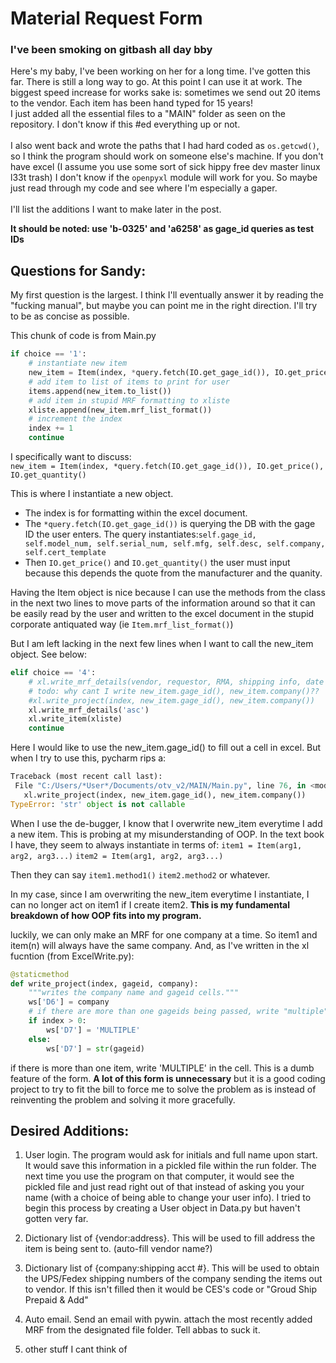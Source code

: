# Material Request Form
### I've been smoking on gitbash all day bby

Here's my baby, I've been working on her for a long time. I've gotten this far. There is still a long way to go. At this point I can use it at work. The biggest speed increase for works sake is: sometimes we send out 20 items to the vendor. Each item has been hand typed for 15 years!<br/>
 I just added all the essential files to a "MAIN" folder as seen on the repository. I don't know if this #$%$ed everything up or not.<br/><br/> I also went back and wrote the paths that I had hard coded as `os.getcwd()`, so I think the program should work on someone else's machine. If you don't have excel (I assume you use some sort of sick hippy free dev master linux l33t trash) I don't know if the `openpyxl` module will work for you. So maybe just read through my code and see where I'm especially a gaper.<br/><br/> I'll list the additions I want to make later in the post.

__It should be noted: use 'b-0325' and 'a6258' as gage_id queries as test IDs__
## Questions for Sandy:
My first question is the largest. I think I'll eventually answer it by reading the "fucking manual", but maybe you can point me in the right direction. I'll try to be as concise as possible.

This chunk of code is from Main.py
```python
if choice == '1':
    # instantiate new item
    new_item = Item(index, *query.fetch(IO.get_gage_id()), IO.get_price(), IO.get_quantity())
    # add item to list of items to print for user
    items.append(new_item.to_list())
    # add item in stupid MRF formatting to xliste
    xliste.append(new_item.mrf_list_format())
    # increment the index
    index += 1
    continue
```
I specifically want to discuss: <br/>
`new_item = Item(index, *query.fetch(IO.get_gage_id()), IO.get_price(), IO.get_quantity()`

This is where I instantiate a new object.
* The index is for formatting within the excel document.
* The `*query.fetch(IO.get_gage_id())` is querying the DB with the gage ID the user enters.
The query instantiates:`self.gage_id, self.model_num, self.serial_num, self.mfg, self.desc, self.company, self.cert_template`
* Then `IO.get_price()` and `IO.get_quantity()` the user must input because this depends the quote from the manufacturer and the quanity.


Having the Item object is nice because I can use the methods from the class in the next two lines to move parts of the information around so that it can be easily read by the user and written to the excel document in the stupid corporate antiquated way (ie `Item.mrf_list_format()`)

But I am left lacking in the next few lines when I want to call the new_item object. See below:

```python
elif choice == '4':
    # xl.write_mrf_details(vendor, requestor, RMA, shipping info, date requested, date required, cert_type, interval, cal to mfg specs)
    # todo: why cant I write new_item.gage_id(), new_item.company()??
    #xl.write_project(index, new_item.gage_id(), new_item.company())
    xl.write_mrf_details('asc')
    xl.write_item(xliste)
    continue
```
Here I would like to use the new_item.gage_id() to fill out a cell in excel. But when I try to use this, pycharm rips a:
 ```python
Traceback (most recent call last):
  File "C:/Users/*User*/Documents/otv_v2/MAIN/Main.py", line 76, in <module>
    xl.write_project(index, new_item.gage_id(), new_item.company())
TypeError: 'str' object is not callable
```
When I use the de-bugger, I know that I overwrite new_item everytime I add a new item. This is probing at my misunderstanding of OOP. In the text book I have, they seem to always instantiate in terms of: `item1 = Item(arg1, arg2, arg3...)` `item2 = Item(arg1, arg2, arg3...)`

Then they can say `item1.method1()` `item2.method2` or whatever.

In my case, since I am overwriting the new_item everytime I instantiate, I can no longer act on item1 if I create item2. __This is my fundamental breakdown of how OOP fits into my program.__

luckily, we can only make an MRF for one company at a time. So item1 and item(n) will always have the same company. And, as I've written in the xl fucntion (from ExcelWrite.py):

```python
@staticmethod
def write_project(index, gageid, company):
    """writes the company name and gageid cells."""
    ws['D6'] = company
    # if there are more than one gageids being passed, write "multiple"
    if index > 0:
        ws['D7'] = 'MULTIPLE'
    else:
        ws['D7'] = str(gageid)
```

if there is more than one item, write 'MULTIPLE' in the cell. This is a dumb feature of the form. __A lot of this form is unnecessary__ but it is a good coding project to try to fit the bill to force me to solve the problem as is instead of reinventing the problem and solving it more gracefully.
## Desired Additions:
1. User login. The program would ask for initials and full name upon start. It would save this information in a pickled file within the run folder. The next time you use the program on that computer, it would see the pickled file and just read right out of that instead of asking you your name (with a choice of being able to change your user info). I tried to begin this process by creating a User object in Data.py but haven't gotten very far.

2. Dictionary list of {vendor:address}. This will be used to fill address the item is being sent to. (auto-fill vendor name?)

3. Dictionary list of {company:shipping acct #}. This will be used to obtain the UPS/Fedex shipping numbers of the company sending the items out to vendor. If this isn't filled then it would be CES's code or "Groud Ship Prepaid & Add"

4. Auto email. Send an email with pywin. attach the most recently added MRF from the designated file folder. Tell abbas to suck it.

5. other stuff I cant think of
